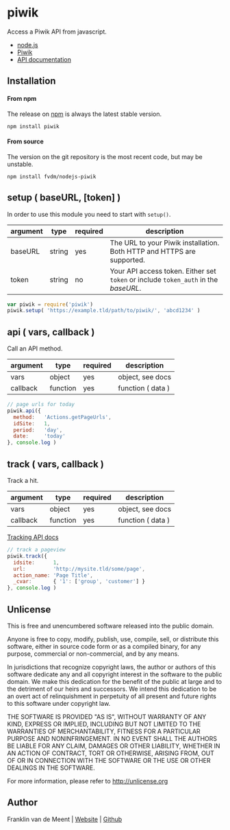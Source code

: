 piwik
=====

Access a Piwik API from javascript.

* [node.js](http://nodejs.org/)
* [Piwik](http://piwik.org/)
* [API documentation](http://developer.piwik.org/api-reference/reporting-api-introduction)


Installation
------------

#### From npm

The release on [npm](https://npmjs.org/package/piwik) is always the latest stable version.

`npm install piwik`


#### From source

The version on the git repository is the most recent code, but may be unstable.

`npm install fvdm/nodejs-piwik`


setup ( baseURL, [token] )
-----

In order to use this module you need to start with `setup()`.

argument | type   | required | description
-------- | ------ | -------- | -----------
baseURL  | string | yes      | The URL to your Piwik installation. Both HTTP and HTTPS are supported.
token    | string | no       | Your API access token. Either set `token` or include `token_auth` in the *baseURL*.


```js
var piwik = require('piwik')
piwik.setup( 'https://example.tld/path/to/piwik/', 'abcd1234' )
```


api ( vars, callback )
---

Call an API method.


argument | type     | required | description
-------- | -------- | -------- | -----------------
vars     | object   | yes      | object, see docs
callback | function | yes      | function ( data )



```js
// page urls for today
piwik.api({
  method:   'Actions.getPageUrls',
  idSite:   1,
  period:   'day',
  date:     'today'
}, console.log )
```


track ( vars, callback )
-----

Track a hit.


argument | type     | required | description
-------- | -------- | -------- | -----------------
vars     | object   | yes      | object, see docs
callback | function | yes      | function ( data )

[Tracking API docs](http://developer.piwik.org/api-reference/tracking-api)


```js
// track a pageview
piwik.track({
  idsite:      1,
  url:         'http://mysite.tld/some/page',
  action_name: 'Page Title',
  _cvar:       { '1': ['group', 'customer'] }
}, console.log )
```


Unlicense
---------

This is free and unencumbered software released into the public domain.

Anyone is free to copy, modify, publish, use, compile, sell, or
distribute this software, either in source code form or as a compiled
binary, for any purpose, commercial or non-commercial, and by any
means.

In jurisdictions that recognize copyright laws, the author or authors
of this software dedicate any and all copyright interest in the
software to the public domain. We make this dedication for the benefit
of the public at large and to the detriment of our heirs and
successors. We intend this dedication to be an overt act of
relinquishment in perpetuity of all present and future rights to this
software under copyright law.

THE SOFTWARE IS PROVIDED "AS IS", WITHOUT WARRANTY OF ANY KIND,
EXPRESS OR IMPLIED, INCLUDING BUT NOT LIMITED TO THE WARRANTIES OF
MERCHANTABILITY, FITNESS FOR A PARTICULAR PURPOSE AND NONINFRINGEMENT.
IN NO EVENT SHALL THE AUTHORS BE LIABLE FOR ANY CLAIM, DAMAGES OR
OTHER LIABILITY, WHETHER IN AN ACTION OF CONTRACT, TORT OR OTHERWISE,
ARISING FROM, OUT OF OR IN CONNECTION WITH THE SOFTWARE OR THE USE OR
OTHER DEALINGS IN THE SOFTWARE.

For more information, please refer to <http://unlicense.org>


Author
------

Franklin van de Meent
| [Website](http://frankl.in)
| [Github](https://github.com/fvdm)
